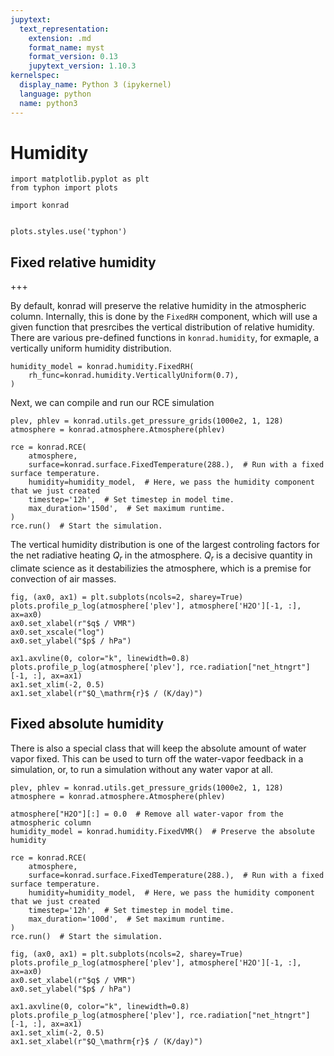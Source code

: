 ```yaml
---
jupytext:
  text_representation:
    extension: .md
    format_name: myst
    format_version: 0.13
    jupytext_version: 1.10.3
kernelspec:
  display_name: Python 3 (ipykernel)
  language: python
  name: python3
---
```


# Humidity

```{code-cell} ipython3
import matplotlib.pyplot as plt
from typhon import plots

import konrad


plots.styles.use('typhon')
```

## Fixed relative humidity

+++

By default, konrad will preserve the relative humidity in the atmospheric column.
Internally, this is done by the `FixedRH` component, which will use a given function that presrcibes the vertical distribution of relative humidity.
There are various pre-defined functions in `konrad.humidity`, for exmaple, a vertically uniform humidity distribution.

```{code-cell} ipython3
humidity_model = konrad.humidity.FixedRH(
    rh_func=konrad.humidity.VerticallyUniform(0.7),
)
```

Next, we can compile and run our RCE simulation

```{code-cell} ipython3
plev, phlev = konrad.utils.get_pressure_grids(1000e2, 1, 128)
atmosphere = konrad.atmosphere.Atmosphere(phlev)

rce = konrad.RCE(
    atmosphere,
    surface=konrad.surface.FixedTemperature(288.),  # Run with a fixed surface temperature.
    humidity=humidity_model,  # Here, we pass the humidity component that we just created
    timestep='12h',  # Set timestep in model time.
    max_duration='150d',  # Set maximum runtime.
)
rce.run()  # Start the simulation.
```

The vertical humidity distribution is one of the largest controling factors for the net radiative heating $Q_r$ in the atmosphere.
$Q_r$ is a decisive quantity in climate science as it destabilizies the atmosphere, which is a premise for convection of air masses.

```{code-cell} ipython3
fig, (ax0, ax1) = plt.subplots(ncols=2, sharey=True)
plots.profile_p_log(atmosphere['plev'], atmosphere['H2O'][-1, :], ax=ax0)
ax0.set_xlabel(r"$q$ / VMR")
ax0.set_xscale("log")
ax0.set_ylabel("$p$ / hPa")

ax1.axvline(0, color="k", linewidth=0.8)
plots.profile_p_log(atmosphere['plev'], rce.radiation["net_htngrt"][-1, :], ax=ax1)
ax1.set_xlim(-2, 0.5)
ax1.set_xlabel(r"$Q_\mathrm{r}$ / (K/day)")
```

## Fixed absolute humidity

There is also a special class that will keep the absolute amount of water vapor fixed. This can be used to turn off the water-vapor feedback in a simulation, or, to run a simulation without any water vapor at all.

```{code-cell} ipython3
plev, phlev = konrad.utils.get_pressure_grids(1000e2, 1, 128)
atmosphere = konrad.atmosphere.Atmosphere(phlev)

atmosphere["H2O"][:] = 0.0  # Remove all water-vapor from the atmospheric column
humidity_model = konrad.humidity.FixedVMR()  # Preserve the absolute humidity

rce = konrad.RCE(
    atmosphere,
    surface=konrad.surface.FixedTemperature(288.),  # Run with a fixed surface temperature.
    humidity=humidity_model,  # Here, we pass the humidity component that we just created
    timestep='12h',  # Set timestep in model time.
    max_duration='100d',  # Set maximum runtime.
)
rce.run()  # Start the simulation.

fig, (ax0, ax1) = plt.subplots(ncols=2, sharey=True)
plots.profile_p_log(atmosphere['plev'], atmosphere['H2O'][-1, :], ax=ax0)
ax0.set_xlabel(r"$q$ / VMR")
ax0.set_ylabel("$p$ / hPa")

ax1.axvline(0, color="k", linewidth=0.8)
plots.profile_p_log(atmosphere['plev'], rce.radiation["net_htngrt"][-1, :], ax=ax1)
ax1.set_xlim(-2, 0.5)
ax1.set_xlabel(r"$Q_\mathrm{r}$ / (K/day)")
```
